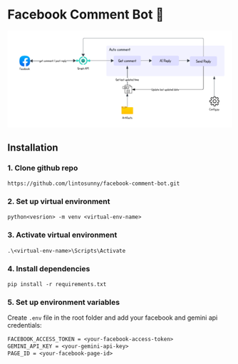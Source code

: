 # Facebook Comment Bot 🤖
![Architecture Diagram](architecture/architecture.png)

## Installation
### 1. Clone github repo
```
https://github.com/lintosunny/facebook-comment-bot.git
```

### 2. Set up virtual environment
```
python<vesrion> -m venv <virtual-env-name>
```

### 3. Activate virtual environment
```
.\<virtual-env-name>\Scripts\Activate
```

### 4. Install dependencies
```
pip install -r requirements.txt
```

### 5. Set up environment variables
Create ```.env``` file in the root folder and add your facebook and gemini api credentials:
```
FACEBOOK_ACCESS_TOKEN = <your-facebook-access-token>
GEMINI_API_KEY = <your-gemini-api-key>
PAGE_ID = <your-facebook-page-id>
```